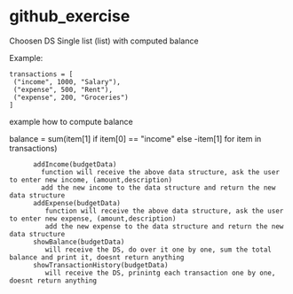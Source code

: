 # github_exercise
Choosen DS
   Single list (list) with computed balance
   
   Example:
   
    transactions = [
     ("income", 1000, "Salary"),
     ("expense", 500, "Rent"),
     ("expense", 200, "Groceries")
    ]

example how to compute balance

  balance = sum(item[1] if item[0] == "income" else -item[1] for item in transactions)  
                      
          addIncome(budgetData)              
            function will receive the above data structure, ask the user to enter new income, (amount,description)
            add the new income to the data structure and return the new data structure   
          addExpense(budgetData)                          
             function will receive the above data structure, ask the user to enter new expense, (amount,description)
             add the new expense to the data structure and return the new data structure  
          showBalance(budgetData)
             will receive the DS, do over it one by one, sum the total balance and print it, doesnt return anything
          showTransactionHistory(budgetData)                             
             will receive the DS, prinintg each transaction one by one, doesnt return anything

